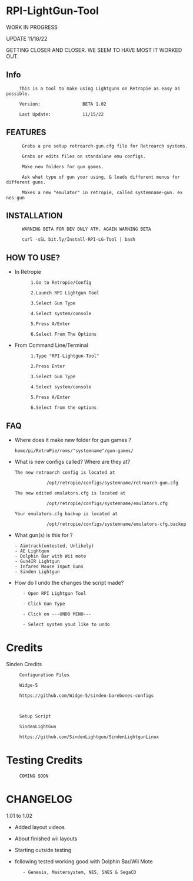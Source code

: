 # RPI-LightGun-Tool

WORK IN PROGRESS

UPDATE 11/16/22 

GETTING CLOSER AND CLOSER. WE SEEM TO HAVE MOST IT WORKED OUT.

## Info 

         This is a tool to make using Lightguns on Retropie as easy as possible.
         
         Version:                BETA 1.02
         
         Last Update:            11/15/22

## FEATURES 

          Grabs a pre setup retroarch-gun.cfg file for Retroarch systems.

          Grabs or edits files on standalone emu configs.

          Make new folders for gun games. 

          Ask what type of gun your using, & loads different menus for different guns.
          
          Makes a new "emulator" in retropie, called systemname-gun. ex nes-gun

## INSTALLATION

          WARNING BETA FOR DEV ONLY ATM. AGAIN WARNING BETA 

          curl -sSL bit.ly/Install-RPI-LG-Tool | bash

## HOW TO USE?

- In Retropie

            1.Go to Retropie/Config
            
            2.Launch RPI Lightgun Tool 
            
            3.Select Gun Type

            4.Select system/console

            5.Press A/Enter

            6.Select From The Options 
            
            
- From Command Line/Terminal

            1.Type "RPI-Lightgun-Tool" 
                        
            2.Press Enter
            
            3.Select Gun Type
            
            4.Select system/console

            5.Press A/Enter

            6.Select from the options
## FAQ

- Where does it make new folder for gun games ?
      
      home/pi/RetroPie/roms/"systemname"/gun-games/
      
- What is new configs called? Where are they at?

      The new retroarch config is located at 
      
                  /opt/retropie/configs/systemname/retroarch-gun.cfg  
                  
      The new edited emulators.cfg is located at
      
                  /opt/retropie/configs/systemname/emulators.cfg
                  
      Your emulators.cfg backup is located at 
                  
                  /opt/retropie/configs/systemname/emulators-cfg.backup
      
- What gun(s) is this for ?
      
      - Aimtrack(untested, Unlikely)
      - AE Lightgun
      - Dolphin Bar with Wii mote
      - Gun4IR Lightgun
      - Infared Mouse Input Guns
      - Sinden Lightgun


- How do I undo the changes the script made?

         - Open RPI Lightgun Tool
         
         - Click Gun Type
         
         - Click on ---UNDO MENU---
         
         - Select system youd like to undo
         
         
# Credits 

Sinden Credits 
         
         Configuration Files
         
         Widge-5
         
         https://github.com/Widge-5/sinden-barebones-configs
         
         
         
         Setup Script 
         
         SindenLightGun
         
         https://github.com/SindenLightgun/SindenLightgunLinux
         
         
# Testing Credits

         COMING SOON

# CHANGELOG

1.01 to 1.02

- Added layout videos

- About finished wii layouts

- Starting outside testing

- following tested working good with Dolphin Bar/Wii Mote
         
         - Genesis, Mastersystem, NES, SNES & SegaCD
         
